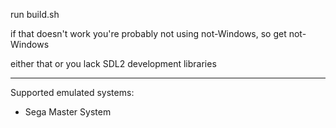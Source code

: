 run build.sh

if that doesn't work you're probably not using not-Windows, so get not-Windows

either that or you lack SDL2 development libraries

----

Supported emulated systems:

* Sega Master System

